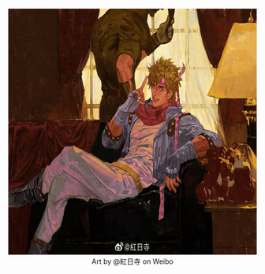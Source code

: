 <p align="center">
  <img width="600" height="500" src="https://github.com/AndIknowwheretolookk/AndIknowwheretolookk/blob/main/Caesar.Anthonio.Zeppeli.full.3013893.jpg?raw=true"    
    
  Art by @紅日寺 on Weibo
